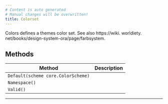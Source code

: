 ```yaml
---
# Content is auto generated
# Manual changes will be overwritten!
title: Colorset
---
```

Colors defines a themes color set. See also https://wiki. worldiety. net/books/design-system-ora/page/farbsystem.

## Methods
| Method | Description |
|--------| ------------|
| `Default(scheme core.ColorScheme)` |  |
| `Namespace()` |  |
| `Valid()` |  |
---
